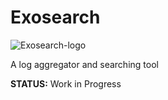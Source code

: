 # Exosearch

![Exosearch-logo](relative%20/readme-secreenshots/Exosearch.jpg?raw=true "Exosearch")

A log aggregator and searching tool

**STATUS:** Work in Progress